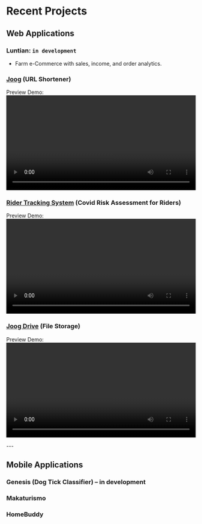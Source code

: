 # Recent Projects

## Web Applications

### Luntian: `in development`

- Farm e-Commerce with sales, income, and order analytics.

### [Joog](https://joog.uno/) (URL Shortener)

Preview Demo:
<video width="100%" loop controls autoplya>

  <source src="./assets/joog.mp4" type="video/mp4">
</video>

### [Rider Tracking System](https://rider-tracking-system-7a4c1.web.app/) (Covid Risk Assessment for Riders)

Preview Demo:
<video width="100%" loop controls autoplya>

  <source src="./assets/rts.mp4" type="video/mp4">
</video>

### [Joog Drive](https://portfolio-a03ed.web.app/) (File Storage)

Preview Demo:
<video width="100%" loop controls autoplya>

  <source src="./assets/joog_drive.mp4" type="video/mp4">
</video>
---

## Mobile Applications

### Genesis (Dog Tick Classifier) – in development

### Makaturismo

### HomeBuddy
